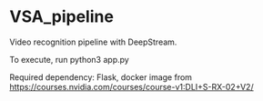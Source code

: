 # VSA_pipeline
Video recognition pipeline with DeepStream.

To execute, run
python3 app.py

Required dependency: Flask, docker image from https://courses.nvidia.com/courses/course-v1:DLI+S-RX-02+V2/